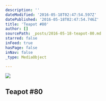 ```yaml
---
description: ''
dateModified: '2016-05-18T02:47:54.597Z'
datePublished: '2016-05-18T02:47:54.746Z'
title: 'Teapot #80'
author: []
sourcePath: _posts/2016-05-18-teapot-80.md
starred: false
inFeed: true
hasPage: false
inNav: false
_type: MediaObject

---
```

<article style=""><img src="https://the-grid-user-content.s3-us-west-2.amazonaws.com/f1353483-3147-4aff-8742-e10ee1d53d2e.jpg" /><h1>Teapot #80</h1></article>